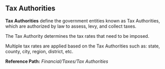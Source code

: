 ## Tax Authorities

**Tax Authorities** define the government entities known as Tax Authorities, which are authorized by law to assess, levy, and collect taxes.

The Tax Authority determines the tax rates that need to be imposed.

Multiple tax rates are applied based on the Tax Authorities such as: state, county, city, region, district, etc.

**Reference Path:** *Financial/Taxes/Tax Authorities*
